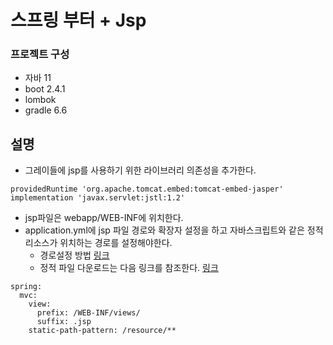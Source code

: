 # 스프링 부터 + Jsp

### 프로젝트 구성
* 자바 11
* boot 2.4.1
* lombok
* gradle 6.6

## 설명
 - 그레이들에 jsp를 사용하기 위한 라이브러리 의존성을 추가한다.
 
```
providedRuntime 'org.apache.tomcat.embed:tomcat-embed-jasper'
implementation 'javax.servlet:jstl:1.2'
```

 - jsp파일은 webapp/WEB-INF에 위치한다.
 - application.yml에 jsp 파일 경로와 확장자 설정을 하고 자바스크립트와 같은 정적 리소스가 위치하는 경로를 설정해야한다.
    - 경로설정 방법 [링크](https://atoz-develop.tistory.com/entry/spring-boot-web-mvc-static-resources)
    - 정적 파일 다운로드는 다음 링크를 참조한다. [링크](https://programmer93.tistory.com/44)
 
```
spring:
  mvc:
    view:
      prefix: /WEB-INF/views/
      suffix: .jsp
    static-path-pattern: /resource/**
```
   